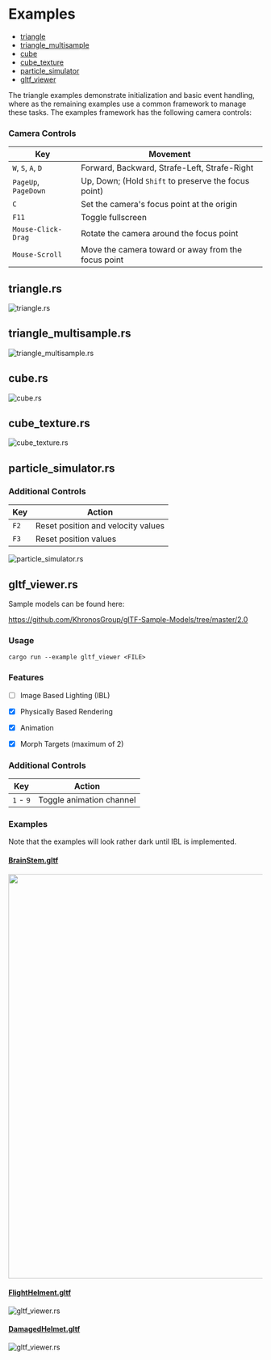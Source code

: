 # Examples

* [triangle](#trianglers)
* [triangle_multisample](#triangle_multisamplers)
* [cube](#cubers)
* [cube_texture](#cube_texturers)
* [particle_simulator](#particle_simulatorrs)
* [gltf_viewer](#gltf_viewerrs)

The triangle examples demonstrate initialization and basic event
handling, where as the remaining examples use a common framework to
manage these tasks. The examples framework has the following camera
controls:

### Camera Controls

|Key|Movement| 
|---|---| 
|`W`, `S`, `A`, `D`|Forward, Backward, Strafe-Left, Strafe-Right|
|`PageUp`, `PageDown`|Up, Down; (Hold `Shift` to preserve the focus point)|
|`C`|Set the camera's focus point at the origin|
|`F11`|Toggle fullscreen|
|`Mouse-Click-Drag`|Rotate the camera around the focus point|
|`Mouse-Scroll`|Move the camera toward or away from the focus point|

## triangle.rs

![triangle.rs](screenshots/triangle.png)


## triangle_multisample.rs

![triangle_multisample.rs](screenshots/triangle_multisample.png)


## cube.rs

![cube.rs](screenshots/cube.png)


## cube_texture.rs

![cube_texture.rs](screenshots/cube_texture.png)

## particle_simulator.rs

### Additional Controls

|Key|Action| 
|---|---| 
|`F2`|Reset position and velocity values|
|`F3`|Reset position values|

![particle_simulator.rs](screenshots/particle_simulator.png)

## gltf_viewer.rs

Sample models can be found here:

https://github.com/KhronosGroup/glTF-Sample-Models/tree/master/2.0

### Usage

```
cargo run --example gltf_viewer <FILE>
```

### Features

- [ ] Image Based Lighting (IBL)
- [X] Physically Based Rendering
- [X] Animation
- [X] Morph Targets (maximum of 2)


### Additional Controls

|Key|Action| 
|---|---| 
|`1` - `9`|Toggle animation channel|

### Examples

Note that the examples will look rather dark until IBL is implemented.

#### [BrainStem.gltf](https://github.com/KhronosGroup/glTF-Sample-Models/tree/master/2.0/BrainStem)

<img src="screenshots/gltf_viewer-BrainStem.gif" width="800"/>

#### [FlightHelment.gltf](https://github.com/KhronosGroup/glTF-Sample-Models/tree/master/2.0/FlightHelmet)

![gltf_viewer.rs](screenshots/gltf_viewer-FlightHelmet.png)

#### [DamagedHelmet.gltf](https://github.com/KhronosGroup/glTF-Sample-Models/tree/master/2.0/DamagedHelmet)

![gltf_viewer.rs](screenshots/gltf_viewer-DamagedHelmet.png)
